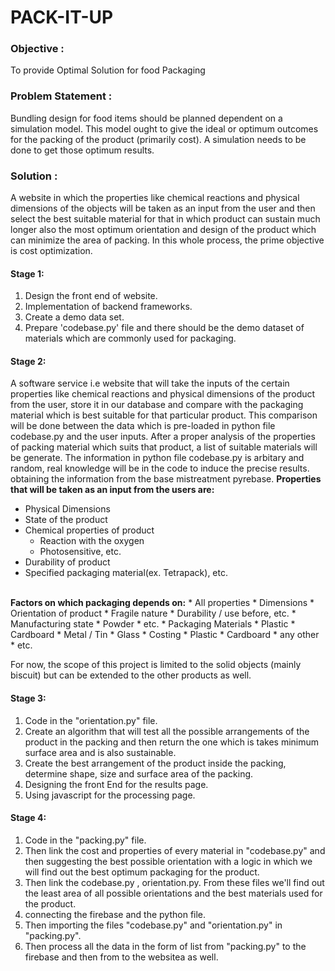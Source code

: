 # **PACK-IT-UP**


### Objective : 
To provide Optimal Solution for food Packaging

### Problem Statement :
Bundling design for food items should be planned dependent on a simulation model. 
This model ought to give the ideal or optimum outcomes for the packing of the product (primarily cost).
A simulation needs to be done to get those optimum results.

### Solution :
A website in which the properties like chemical reactions and physical dimensions of the objects will be taken as an input from the user and then select the best suitable material for that in which product can sustain much longer also the most optimum orientation and design of the product which can minimize the area of packing.
In this whole process, the prime objective is cost optimization.


#### Stage 1:
 1. Design the front end of website.
 2. Implementation of backend frameworks.
 3. Create a demo data set.
 4. Prepare 'codebase.py' file and there should be the demo dataset of materials which are commonly used for packaging.


#### Stage 2:
A software service i.e website that will take the inputs of the certain properties like chemical reactions and physical dimensions of the product from the user, store it in our database and compare with the packaging material which is best suitable for that particular product.
This comparison will be done between the data which is pre-loaded in python file codebase.py and the user inputs. After a proper analysis of the properties of packing material which suits that product, a list of suitable materials will be generate.
The information in python file codebase.py is arbitary and random, real knowledge will be in the code to induce the precise results. obtaining the information from the base mistreatment pyrebase. 
<strong>Properties that will be taken as an input from the users are: </strong>
   * Physical Dimensions
   * State of the product
   * Chemical properties of product
      * Reaction with the oxygen
      * Photosensitive, etc.
   * Durability of product
   * Specified packaging material(ex. Tetrapack), etc.
   <br>
<strong>Factors on which packaging depends on:</strong>
    * All properties
      * Dimensions
      * Orientation of product
      * Fragile nature
      * Durability / use before, etc.
    * Manufacturing state
      * Powder
      * etc.
    * Packaging Materials
      * Plastic
      * Cardboard
      * Metal / Tin
      * Glass
    * Costing
      * Plastic
      * Cardboard
      * any other
    * etc.
    

For now, the scope of this project is limited to the solid objects (mainly biscuit) but can be extended to the other products as well.

#### Stage 3:

 1. Code in the "orientation.py" file.
 2. Create an algorithm that will test all the possible arrangements of the product in the packing and then return the one which is takes minimum surface area and is also sustainable.  
 3. Create the best arrangement of the product inside the packing, determine shape, size and surface area of the packing.
 4. Designing the front End for the results page.
 5. Using javascript for the processing page.

#### Stage 4:

 1. Code in the "packing.py" file.
 2. Then link the cost and properties of every material in "codebase.py" and then suggesting the best possible orientation with a logic in which we will find out the best optimum packaging for the product.
 3. Then link the codebase.py , orientation.py. From these files we'll find out the least area of all possible orientations and the best materials used for the product.
 5. connecting the firebase and the python file.
 6. Then importing the files "codebase.py" and "orientation.py" in "packing.py".
 7. Then process all the data in the form of list from "packing.py" to the firebase and then from to the websitea as well.
